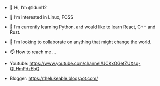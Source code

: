 - 👋 Hi, I’m @ldunl12
- 👀 I’m interested in Linux, FOSS
- 🌱 I’m currently learning Python, and would like to learn React, C++ and Rust. 
- 💞️ I’m looking to collaborate on anything that might change the world. 
- 📫 How to reach me ...

- Youtube: https://www.youtube.com/channel/UCKxOGetZUXsg-QLHmPdzEbQ
- Blogger: https://thelukeable.blogspot.com/

<!---
ldunl12/ldunl12 is a ✨ special ✨ repository because its `README.md` (this file) appears on your GitHub profile.
You can click the Preview link to take a look at your changes.
--->
